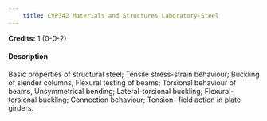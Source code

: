 ```yaml
---
    title: CVP342 Materials and Structures Laboratory-Steel
---
```

**Credits:** 1 (0-0-2)



#### Description 
Basic properties of structural steel; Tensile stress-strain behaviour; Buckling of slender columns, Flexural testing of beams; Torsional behaviour of beams, Unsymmetrical bending; Lateral-torsional buckling; Flexural-torsional buckling; Connection behaviour; Tension- field action in plate girders.